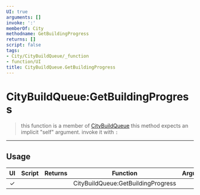 ```yaml
---
UI: true
arguments: []
invoke: ':'
memberOf: City
methodname: GetBuildingProgress
returns: []
script: false
tags:
- City/CityBuildQueue/_function
- function/UI
title: CityBuildQueue.GetBuildingProgress
---
```

# CityBuildQueue:GetBuildingProgress
> this function is a member of [CityBuildQueue](civ-6/lua/CityBuildQueue.md)
> this method expects an implicit "self" argument. invoke it with `:`
-----
## Usage
|  UI | Script | Returns | Function | Arguments |
|:---:|:------:|-------:|:--------:|:---------|
|✓| ||CityBuildQueue:GetBuildingProgress||
